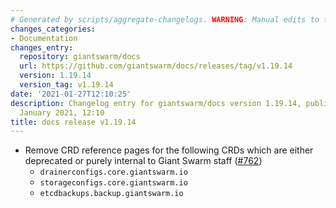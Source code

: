 ```yaml
---
# Generated by scripts/aggregate-changelogs. WARNING: Manual edits to this files will be overwritten.
changes_categories:
- Documentation
changes_entry:
  repository: giantswarm/docs
  url: https://github.com/giantswarm/docs/releases/tag/v1.19.14
  version: 1.19.14
  version_tag: v1.19.14
date: '2021-01-27T12:10:25'
description: Changelog entry for giantswarm/docs version 1.19.14, published on 27
  January 2021, 12:10
title: docs release v1.19.14
---
```


- Remove CRD reference pages for the following CRDs which are either deprecated or purely internal to Giant Swarm staff ([#762](https://github.com/giantswarm/docs/pull/762))
  - `drainerconfigs.core.giantswarm.io`
  - `storageconfigs.core.giantswarm.io`
  - `etcdbackups.backup.giantswarm.io`
